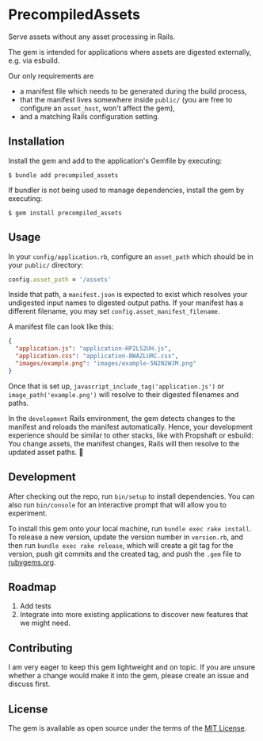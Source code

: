 # PrecompiledAssets

Serve assets without any asset processing in Rails. 

The gem is intended for applications where assets are digested externally, e.g. via esbuild.

Our only requirements are
- a manifest file which needs to be generated during the build process,
- that the manifest lives somewhere inside `public/` (you are free to configure an `asset_host`, won't affect the gem),
- and a matching Rails configuration setting.

## Installation

Install the gem and add to the application's Gemfile by executing:

    $ bundle add precompiled_assets

If bundler is not being used to manage dependencies, install the gem by executing:

    $ gem install precompiled_assets

## Usage

In your `config/application.rb`, configure an `asset_path` which should be in your `public/` directory:

```ruby
config.asset_path = '/assets'
```

Inside that path, a `manifest.json` is expected to exist which resolves your undigested input names to digested output paths.
If your manifest has a different filename, you may set `config.asset_manifest_filename`.

A manifest file can look like this:

```json
{
  "application.js": "application-HP2LS2UH.js",
  "application.css": "application-BWAZLURC.css",
  "images/example.png": "images/example-5N2N2WJM.png"
}
```

Once that is set up, `javascript_include_tag('application.js')` or `image_path('example.png')` will resolve to their digested filenames and paths.

In the `development` Rails environment, the gem detects changes to the manifest and reloads the manifest automatically.
Hence, your development experience should be similar to other stacks, like with Propshaft or esbuild: You change assets, the manifest changes, Rails will then resolve to the updated asset paths. 🎉


## Development

After checking out the repo, run `bin/setup` to install dependencies. You can also run `bin/console` for an interactive prompt that will allow you to experiment.

To install this gem onto your local machine, run `bundle exec rake install`. To release a new version, update the version number in `version.rb`, and then run `bundle exec rake release`, which will create a git tag for the version, push git commits and the created tag, and push the `.gem` file to [rubygems.org](https://rubygems.org).


## Roadmap

1. Add tests
2. Integrate into more existing applications to discover new features that we might need.


## Contributing

I am very eager to keep this gem lightweight and on topic.
If you are unsure whether a change would make it into the gem, please create an issue and discuss first.


## License

The gem is available as open source under the terms of the [MIT License](https://opensource.org/licenses/MIT).

